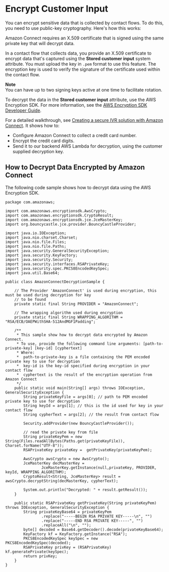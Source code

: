 # Encrypt Customer Input<a name="encrypt-data"></a>

You can encrypt sensitive data that is collected by contact flows\. To do this, you need to use public\-key cryptography\. Here's how this works: 

Amazon Connect requires an X\.509 certificate that is signed using the same private key that will decrypt data\.

In a contact flow that collects data, you provide an X\.509 certificate to encrypt data that's captured using the **Stored customer input** system attribute\. You must upload the key in `.pem` format to use this feature\. The encryption key is used to verify the signature of the certificate used within the contact flow\. 

**Note**  
You can have up to two signing keys active at one time to facilitate rotation\.

To decrypt the data in the **Stored customer input** attribute, use the AWS Encryption SDK\. For more information, see the [AWS Encryption SDK Developer Guide](https://docs.aws.amazon.com/encryption-sdk/latest/developer-guide/)\.

For a detailed walkthrough, see [Creating a secure IVR solution with Amazon Connect](https://aws.amazon.com/blogs/contact-center/creating-a-secure-ivr-solution-with-amazon-connect/)\. It shows how to:
+ Configure Amazon Connect to collect a credit card number\.
+ Encrypt the credit card digits\.
+ Send it to our backend AWS Lambda for decryption, using the customer supplied decryption key\.

## How to Decrypt Data Encrypted by Amazon Connect<a name="sample-decryption"></a>

The following code sample shows how to decrypt data using the AWS Encryption SDK\. 

```
package com.amazonaws;
 
import com.amazonaws.encryptionsdk.AwsCrypto;
import com.amazonaws.encryptionsdk.CryptoResult;
import com.amazonaws.encryptionsdk.jce.JceMasterKey;
import org.bouncycastle.jce.provider.BouncyCastleProvider;
 
import java.io.IOException;
import java.nio.charset.Charset;
import java.nio.file.Files;
import java.nio.file.Paths;
import java.security.GeneralSecurityException;
import java.security.KeyFactory;
import java.security.Security;
import java.security.interfaces.RSAPrivateKey;
import java.security.spec.PKCS8EncodedKeySpec;
import java.util.Base64;
 
public class AmazonConnectDecryptionSample {
 
    // The Provider 'AmazonConnect' is used during encryption, this must be used during decryption for key
    // to be found
    private static final String PROVIDER = "AmazonConnect";
 
    // The wrapping algorithm used during encryption
    private static final String WRAPPING_ALGORITHM = "RSA/ECB/OAEPWithSHA-512AndMGF1Padding";
 
    /**
     * This sample show how to decrypt data encrypted by Amazon Connect.
     * To use, provide the following command line arguments: [path-to-private-key] [key-id] [cyphertext]
     * Where:
     *  path-to-private-key is a file containing the PEM encoded private key to use for decryption
     *  key-id is the key-id specified during encryption in your contact flow
     *  cyphertext is the result of the encryption operation from Amazon Connect
     */
    public static void main(String[] args) throws IOException, GeneralSecurityException {
        String privateKeyFile = args[0]; // path to PEM encoded private key to use for decryption
        String keyId = args[1]; // this is the id used for key in your contact flow
        String cypherText = args[2]; // the result from contact flow
 
        Security.addProvider(new BouncyCastleProvider());
 
        // read the private key from file
        String privateKeyPem = new String(Files.readAllBytes(Paths.get(privateKeyFile)), Charset.forName("UTF-8"));
        RSAPrivateKey privateKey =  getPrivateKey(privateKeyPem);
 
        AwsCrypto awsCrypto = new AwsCrypto();
        JceMasterKey decMasterKey =
                JceMasterKey.getInstance(null,privateKey, PROVIDER, keyId, WRAPPING_ALGORITHM);
        CryptoResult<String, JceMasterKey> result = awsCrypto.decryptString(decMasterKey, cypherText);
 
        System.out.println("Decrypted: " + result.getResult());
    }
 
    public static RSAPrivateKey getPrivateKey(String privateKeyPem) throws IOException, GeneralSecurityException {
        String privateKeyBase64 = privateKeyPem
                .replace("-----BEGIN RSA PRIVATE KEY-----\n", "")
                .replace("-----END RSA PRIVATE KEY-----", "")
                .replaceAll("\n", "");
        byte[] decoded = Base64.getDecoder().decode(privateKeyBase64);
        KeyFactory kf = KeyFactory.getInstance("RSA");
        PKCS8EncodedKeySpec keySpec = new PKCS8EncodedKeySpec(decoded);
        RSAPrivateKey privKey = (RSAPrivateKey) kf.generatePrivate(keySpec);
        return privKey;
    }
}
```